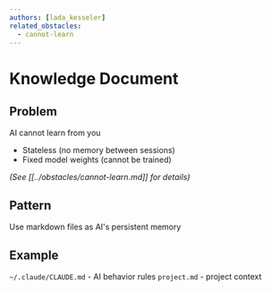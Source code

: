 ```yaml
---
authors: [lada_kesseler]
related_obstacles:
  - cannot-learn
---
```


# Knowledge Document

## Problem
AI cannot learn from you
- Stateless (no memory between sessions)
- Fixed model weights (cannot be trained)

_(See [[../obstacles/cannot-learn.md]] for details)_

## Pattern
Use markdown files as AI's persistent memory

## Example
`~/.claude/CLAUDE.md` - AI behavior rules
`project.md` - project context
